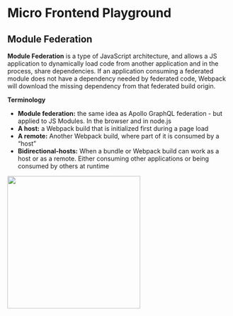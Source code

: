 # Micro Frontend Playground

## Module Federation

**Module Federation** is a type of JavaScript architecture, and allows a JS application to dynamically load code from another application and in the process, share dependencies. If an application consuming a federated module does not have a dependency needed by federated code, Webpack will download the missing dependency from that federated build origin.

**Terminology**

- **Module federation:** the same idea as Apollo GraphQL federation - but applied to JS Modules. In the browser and in node.js
- **A host:** a Webpack build that is initialized first during a page load
- **A remote:** Another Webpack build, where part of it is consumed by a “host”
- **Bidirectional-hosts:** When a bundle or Webpack build can work as a host or as a remote. Either consuming other applications or being consumed by others at runtime

<img src="https://cdn-images-1.medium.com/max/1200/1*LYa-AhLhP0-3q2O9liL13w.png" width="300" />
